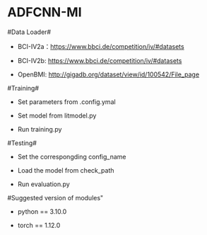 # ADFCNN-MI
#Data Loader#

* BCI-IV2a：https://www.bbci.de/competition/iv/#datasets

* BCI-IV2b: https://www.bbci.de/competition/iv/#datasets

* OpenBMI: http://gigadb.org/dataset/view/id/100542/File_page

#Training#

* Set parameters from .config.ymal

* Set model from litmodel.py

* Run training.py

 #Testing#
 
* Set the correspongding config_name

* Load the model from check_path

* Run evaluation.py

#Suggested version of modules"

* python == 3.10.0

* torch == 1.12.0
